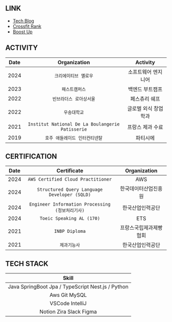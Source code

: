 ## LINK
- [Tech Blog](https://medium.com/@jaegeunsong97)
- [Crossfit Rank](https://games.crossfit.com/leaderboard/open/2024?view=0&division=1&region=0&scaled=0&sort=0&athlete=2716636&athlete_display=jaegeun+song)
- [Boost Up](https://www.youtube.com/watch?v=0V3LwNtZxM4)

## ACTIVITY

|Date|Organization|Activity|
|:---:|:---:|:---:|
|2024|`크리에이티브 옐로우`|소프트웨어 엔지니어|
|2023|`패스트캠퍼스`|백엔드 부트캠프|
|2022|`빈브라더스 로아상서울`|페스츄리 쉐프|
|2022|`우송대학교`|글로벌 외식 창업학과|
|2021|`Institut National De La Boulangerie Patisserie`|프랑스 제과 수료|
|2019|`호주 애들레이드 인터컨티넨탈`|파티시에|

## CERTIFICATION
|Date|Certificate|Organization|
|:---:|:---:|:---:|
|2024|`AWS Certified Cloud Practitioner`|AWS|
|2024|`Structured Query Language Developer (SQLD)`|한국데이터산업진흥원|
|2024|`Engineer Information Processing (정보처리기사)`|한국산업인력공단|
|2024|`Toeic Speaking AL (170)`|ETS|
|2021|`INBP Diploma`|프랑스국립제과제빵협회|
|2021|`제과기능사`|한국산업인력공단|

## TECH STACK
|Skill|
|:---:|
|Java SpringBoot Jpa / TypeScript Nest.js / Python|
|Aws Git MySQL|
|VSCode IntelliJ|
|Notion Zira Slack Figma|
